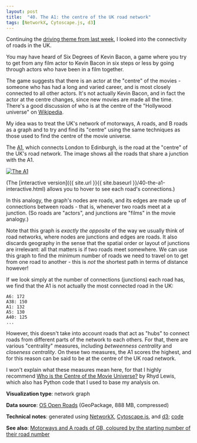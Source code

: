 ```yaml
---
layout: post
title:  "40. The A1: the centre of the UK road network"
tags: [NetworkX, Cytoscape.js, d3]
---
```


Continuing the [driving theme from last week](39-uk-driving-test-pass-rates.html), I looked into the connectivity of roads in the UK.

You may have heard of Six Degrees of Kevin Bacon, a game where you try to get from any film actor to Kevin Bacon in six steps or less by going through actors who have been in a film together.

The game suggests that there is an actor at the "centre" of the movies - someone who has had a long and varied career, and is most closely connected to all other actors. It's not actually Kevin Bacon, and in fact the actor at the centre changes, since new movies are made all the time. There's a good discussion of who is at the centre of the "Hollywood universe" on [Wikipedia](https://en.wikipedia.org/wiki/Six_Degrees_of_Kevin_Bacon#Center_of_the_Hollywood_Universe).

My idea was to treat the UK's network of motorways, A roads, and B roads as a graph and to try and find its "centre" using the same techniques as those used to find the centre of the movie universe.

The [A1](https://en.wikipedia.org/wiki/A1_road_(Great_Britain)), which connects London to Edinburgh, is the road at the "centre" of the UK's road network. The image shows all the roads that share a junction with the A1.

<a href="{{ site.url }}{{ site.baseurl }}/40-the-a1-interactive.html"><img src="{{ site.url }}{{ site.baseurl }}/assets/img/40-the-a1.png" alt="The A1"/></a>

(The [interactive version]({{ site.url }}{{ site.baseurl }}/40-the-a1-interactive.html) allows you to hover to see each road's connections.)

In this analogy, the graph's nodes are roads, and its edges are made up of connections between roads - that is, whenever two roads meet at a junction. (So roads are "actors", and junctions are "films" in the movie analogy.)

Note that this graph is *exactly the opposite* of the way we usually think of road networks, where nodes are junctions and edges are roads. It also discards geography in the sense that the spatial order or layout of junctions are irrelevant: all that matters is if two roads meet somewhere. We can use this graph to find the minimum number of roads we need to travel on to get from one road to another - this is *not* the shortest path in terms of distance however!

If we look simply at the number of connections (junctions) each road has, we find that the A1 is not actually the most connected road in the UK:

```
A6: 172
A38: 150
A1: 132
A5: 130
A40: 125
...
```

However, this doesn't take into account roads that act as "hubs" to connect roads from different parts of the network to each others. For that, there are various "centrality" measures, including _betweenness centrality_ and _closeness centrality_. On these two measures, the A1 scores the highest, and for this reason can be said to be at the centre of the UK road network.

I won't explain what these measures mean here, for that I highly recommend [Who is the Centre of the Movie Universe?](https://arxiv.org/pdf/2002.11103.pdf) by Rhyd Lewis, which also has Python code that I used to base my analysis on.

**Visualization type**: network graph

**Data source**: [OS Open Roads](https://www.ordnancesurvey.co.uk/business-government/products/open-map-roads) (GeoPackage, 888 MB, compressed)

**Technical notes**: generated using [NetworkX](https://networkx.github.io/documentation/stable/index.html), [Cytoscape.js](https://js.cytoscape.org/), and [d3](https://d3js.org/); [code](https://github.com/tomwhite/datavision-code/tree/master/40-the-a1)

**See also**: [Motorways and A roads of GB, coloured by the starting number of their road number](https://twitter.com/Helenmckmck/status/1293849007647752193)
